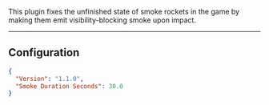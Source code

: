 This plugin fixes the unfinished state of smoke rockets in the game by making them emit visibility-blocking smoke upon impact.

--------------

## Configuration
```json
{
  "Version": "1.1.0",
  "Smoke Duration Seconds": 30.0
}
```